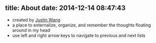 title: About
date: 2014-12-14 08:47:43
---

- created by [Justin Wang](http://justinjaywang.com)
- a place to externalize, organize, and remember the thoughts floating around in my head
- use left and right arrow keys to navigate to previous and next lists
